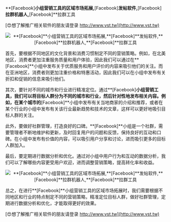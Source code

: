 **[Facebook]**小组营销工具的区域市场拓展,**[Facebook]**发帖软件,**[Facebook]**拉群机器人,**[Facebook]**拉群工具

[😍想了解推广相关软件的朋友请登录 http://www.vst.tw](http://www.vst.tw)

 <center><img src="https://vst.tw/MP4/tuiguang/png/0.png" alt="**[Facebook]**小组营销工具的区域市场拓展,**[Facebook]**发帖软件,**[Facebook]**拉群机器人,**[Facebook]**拉群工具"></center>

首先，要根据不同地区的文化背景和消费习惯制定不同的营销策略。例如，在北美地区，消费者更加注重服务质量和用户体验，因此我们可以通过在**[Facebook]**小组中发布关于优质服务和用户评价的内容来吸引他们的关注。而在亚洲地区，消费者则更加注重价格和特惠活动，因此我们可以在小组中发布有关折扣和促销的信息来吸引他们。

其次，要针对不同的城市和行业进行精准定位。通过**[Facebook]**小组营销工具，我们可以将目标人群分为不同的城市和行业，然后针对性地发布相关内容。例如，在某个城市的**[Facebook]**小组中发布有关当地商家的介绍和推荐，或者在某个行业的小组中发布有关该行业最新趋势和技术的文章，这样可以更好地吸引目标人群的关注。

此外，要做好社群管理，打造良好的口碑。**[Facebook]**小组是一个社群，需要管理者不断地维护和更新，及时回复用户的问题和反馈，保持良好的互动和口碑。在小组中发布有价值的内容，可以吸引用户分享和讨论，进而吸引更多的目标人群加入。

最后，要定期进行数据分析和优化。通过对小组中用户行为和互动的数据分析，我们可以了解哪些内容更受用户欢迎，进而调整营销策略，提高转化率和收益。

 <center><img src="https://vst.tw/MP4/tuiguang/png/3.png" alt="**[Facebook]**小组营销工具的区域市场拓展,**[Facebook]**发帖软件,**[Facebook]**拉群机器人,**[Facebook]**拉群工具"></center>

总之，在进行**[Facebook]**小组营销工具的区域市场拓展时，我们需要根据不同地区和行业的特点制定不同的营销策略，精准定位目标人群，做好社群管理，定期进行数据分析和优化，才能取得更好的效果。

[😍想了解推广相关软件的朋友请登录 http://www.vst.tw](http://www.vst.tw)



